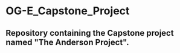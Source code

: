 # OG-E_Capstone_Project
## Repository containing the Capstone project named "The Anderson Project".
